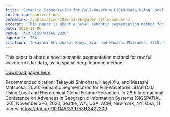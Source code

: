 ```yaml
---
title: "Semantic Segmentation for Full-Waveform LiDAR Data Using Local and Hierarchical Global Feature Extraction"
collection: publications
permalink: /publication/2020-11-06-paper-title-number-3
excerpt: 'This paper is about a novel semantic segmentation method for raw full waveform lidar data, using  deep learning method with local feature extraction module and global feture extraction module.'
date: 2020-11-06
venue: 'ACM SIGSPATIAL 2020'
paperurl: 'TBA'
citation: 'Takayuki Shinohara, Haoyi Xiu, and Masashi Matsuoka. 2020. Semantic Segmentation for Full-Waveform LiDAR Data Using Local and Hierarchical Global Feature Extraction. In 28th International Conference on Advances in Geographic Information Systems (SIGSPATIAL 2020), November 3–6, 2020, Seattle, WA, USA. ACM, New York, NY, USA, 11 pages. https://doi.org/10.1145/3397536.3422209'
---
```

This paper is about a novel semantic segmentation method for raw full waveform lidar data, using spatial deep learning method.


[Download paper here](TBA)

Recommended citation: Takayuki Shinohara, Haoyi Xiu, and Masashi Matsuoka. 2020. SemanticSegmentation for Full-Waveform LiDAR Data Using Local and HierarchicalGlobal Feature Extraction. In 28th International Conference on Advances in Geographic Information Systems (SIGSPATIAL ’20), November 3–6, 2020,Seattle, WA, USA. ACM, New York, NY, USA, 11 pages. https://doi.org/10.1145/3397536.3422209

